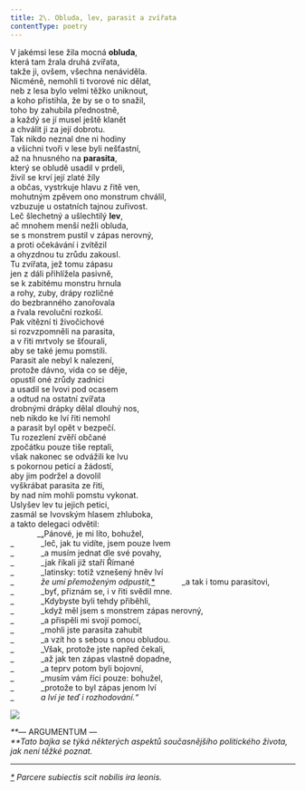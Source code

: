 ```yaml
---
title: 2\. Obluda, lev, parasit a zvířata
contentType: poetry
---
```


<section>

V jakémsi lese žila mocná **obluda**,  
která tam žrala druhá zvířata,  
takže ji, ovšem, všechna nenáviděla.  
Nicméně, nemohli ti tvorové nic dělat,  
neb z lesa bylo velmi těžko uniknout,  
a koho přistihla, že by se o to snažil,  
toho by zahubila přednostně,  
a každý se jí musel ještě klanět  
a chválit ji za její dobrotu.  
Tak nikdo neznal dne ni hodiny  
a všichni tvoři v lese byli nešťastní,  
až na hnusného na **parasita**,  
který se obludě usadil v prdeli,  
živil se krví její zlaté žíly  
a občas, vystrkuje hlavu z řitě ven,  
mohutným zpěvem ono monstrum chválil,  
vzbuzuje u ostatních tajnou zuřivost.  
Leč šlechetný a ušlechtilý **lev**,  
ač mnohem menší nežli obluda,  
se s monstrem pustil v zápas nerovný,  
a proti očekávání i zvítězil  
a ohyzdnou tu zrůdu zakousl.  
Tu zvířata, jež tomu zápasu  
jen z dáli přihlížela pasivně,  
se k zabitému monstru hrnula  
a rohy, zuby, drápy rozličné  
do bezbranného zanořovala  
a řvala revoluční rozkoší.  
Pak vítězní ti živočichové  
si rozvzpomněli na parasita,  
a v řiti mrtvoly se šťourali,  
aby se také jemu pomstili.  
Parasit ale nebyl k nalezení,  
protože dávno, vida co se děje,  
opustil oné zrůdy zadnici  
a usadil se lvovi pod ocasem  
a odtud na ostatní zvířata  
drobnými drápky dělal dlouhý nos,  
neb nikdo ke lví řiti nemohl  
a parasit byl opět v bezpečí.  
Tu rozezlení zvěří občané  
zpočátku pouze tiše reptali,  
však nakonec se odvážili ke lvu  
s pokornou peticí a žádostí,  
aby jim podržel a dovolil  
vyškrábat parasita ze řiti,  
by nad ním mohli pomstu vykonat.  
Uslyšev lev tu jejich petici,  
zasmál se Ivovským hlasem zhluboka,  
a takto delegaci odvětil:  
            _„Pánové, je mi líto, bohužel,  
_            _leč, jak tu vidíte, jsem pouze lvem  
_            _a musím jednat dle své povahy,  
_            _jak říkali již staří Římané  
_            _latinsky: totiž vznešený hněv lví  
_            _že umí přemoženým odpustit,_[\*](../Text/dvanact_bajek_007.xhtml#footnote-000)            _a tak i tomu parasitovi,  
_            _byť, přiznám se, i v řiti svědil mne.  
_            _Kdybyste byli tehdy přiběhli,  
_            _když měl jsem s monstrem zápas nerovný,  
_            _a přispěli mi svojí pomocí,  
_            _mohli jste parasita zahubit  
_            _a vzít ho s sebou s onou obludou.  
_            _Však, protože jste napřed čekali,  
_            _až jak ten zápas vlastně dopadne,  
_            _a teprv potom byli bojovní,  
_            _musím vám říci pouze: bohužel,  
_            _protože to byl zápas jenom lví  
_            _a lví je teď i rozhodování.“_

</section>

<section>

![](../Images/002.jpg)

_**_— ARGUMENTUM —  
_**Tato bajka se týká některých aspektů současnějšího politického života, jak není těžké poznat._

* * *

_[\*](../Text/dvanact_bajek_007.xhtml#footnote-000-backlink) Parcere subiectis scit nobilis ira leonis._

</section>
